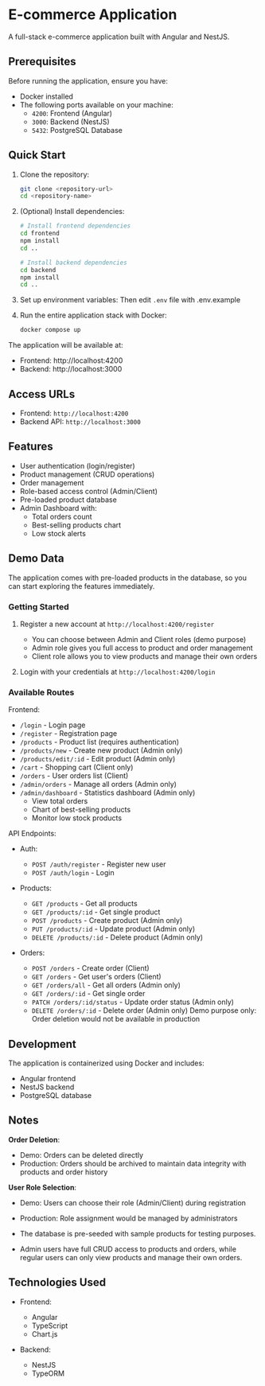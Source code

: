 # E-commerce Application

A full-stack e-commerce application built with Angular and NestJS.

## Prerequisites

Before running the application, ensure you have:
- Docker installed
- The following ports available on your machine:
  - `4200`: Frontend (Angular)
  - `3000`: Backend (NestJS)
  - `5432`: PostgreSQL Database

## Quick Start

1. Clone the repository:
   ```bash
   git clone <repository-url>
   cd <repository-name>
   ```

2. (Optional) Install dependencies:
   ```bash
   # Install frontend dependencies
   cd frontend
   npm install
   cd ..

   # Install backend dependencies
   cd backend
   npm install
   cd ..
   ```

3. Set up environment variables:
   Then edit `.env` file with .env.example

4. Run the entire application stack with Docker:
   ```bash
   docker compose up
   ```

The application will be available at:
- Frontend: http://localhost:4200 
- Backend: http://localhost:3000

## Access URLs

- Frontend: `http://localhost:4200`
- Backend API: `http://localhost:3000`

## Features

- User authentication (login/register)
- Product management (CRUD operations)
- Order management
- Role-based access control (Admin/Client)
- Pre-loaded product database
- Admin Dashboard with:
  - Total orders count
  - Best-selling products chart
  - Low stock alerts

## Demo Data

The application comes with pre-loaded products in the database, so you can start exploring the features immediately.

### Getting Started

1. Register a new account at `http://localhost:4200/register`
   - You can choose between Admin and Client roles (demo purpose)
   - Admin role gives you full access to product and order management
   - Client role allows you to view products and manage their own orders

2. Login with your credentials at `http://localhost:4200/login`

### Available Routes

Frontend:
- `/login` - Login page
- `/register` - Registration page
- `/products` - Product list (requires authentication)
- `/products/new` - Create new product (Admin only)
- `/products/edit/:id` - Edit product (Admin only)
- `/cart` - Shopping cart (Client only)
- `/orders` - User orders list (Client)
- `/admin/orders` - Manage all orders (Admin only)
- `/admin/dashboard` - Statistics dashboard (Admin only)
  - View total orders
  - Chart of best-selling products
  - Monitor low stock products

API Endpoints:
- Auth:
  - `POST /auth/register` - Register new user
  - `POST /auth/login` - Login

- Products:
  - `GET /products` - Get all products
  - `GET /products/:id` - Get single product
  - `POST /products` - Create product (Admin only)
  - `PUT /products/:id` - Update product (Admin only)
  - `DELETE /products/:id` - Delete product (Admin only)

- Orders:
  - `POST /orders` - Create order (Client)
  - `GET /orders` - Get user's orders (Client)
  - `GET /orders/all` - Get all orders (Admin only)
  - `GET /orders/:id` - Get single order
  - `PATCH /orders/:id/status` - Update order status (Admin only)
  - `DELETE /orders/:id` - Delete order (Admin only) Demo purpose only: Order deletion would not be available in production

## Development

The application is containerized using Docker and includes:
- Angular frontend
- NestJS backend
- PostgreSQL database

## Notes

  **Order Deletion**: 
   - Demo: Orders can be deleted directly
   - Production: Orders should be archived to maintain data integrity with products and order history

  **User Role Selection**: 
   - Demo: Users can choose their role (Admin/Client) during registration
   - Production: Role assignment would be managed by administrators

- The database is pre-seeded with sample products for testing purposes.
- Admin users have full CRUD access to products and orders, while regular users can only view products and manage their own orders.

## Technologies Used

- Frontend:
  - Angular
  - TypeScript
  - Chart.js

- Backend:
  - NestJS
  - TypeORM